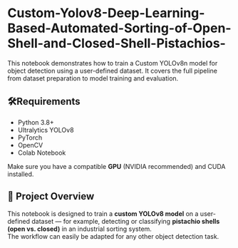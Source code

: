 # Custom-Yolov8-Deep-Learning-Based-Automated-Sorting-of-Open-Shell-and-Closed-Shell-Pistachios-
This notebook demonstrates how to train a Custom YOLOv8n model for object detection using a user-defined dataset. It covers the full pipeline from dataset preparation to model training and evaluation.

## 🛠️Requirements
- Python 3.8+
- Ultralytics YOLOv8
- PyTorch
- OpenCV
- Colab Notebook

Make sure you have a compatible **GPU** (NVIDIA recommended) and CUDA installed.  

## 📘 Project Overview
This notebook is designed to train a **custom YOLOv8 model** on a user-defined dataset — for example, detecting or classifying **pistachio shells (open vs. closed)** in an industrial sorting system.  
The workflow can easily be adapted for any other object detection task.

